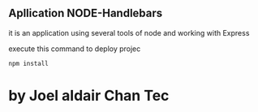 ## Apllication NODE-Handlebars

it is an application using several tools of node and working with Express 

execute this command to deploy projec
```
npm install 

```

# by Joel aldair Chan Tec